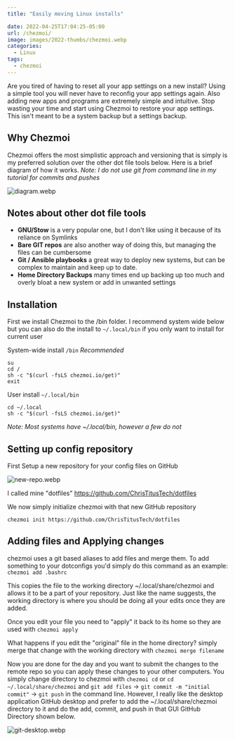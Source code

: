 ```yaml
---
title: "Easily moving Linux installs"

date: 2022-04-25T17:04:25-05:00
url: /chezmoi/
image: images/2022-thumbs/chezmoi.webp
categories:
  - Linux
tags:
  - chezmoi
---
```

Are you tired of having to reset all your app settings on a new install? Using a simple tool you will never have to reconfig your app settings again. Also adding new apps and programs are extremely simple and intuitive. Stop wasting your time and start using Chezmoi to restore your app settings. This isn't meant to be a system backup but a settings backup. 
<!--more-->

## Why Chezmoi

Chezmoi offers the most simplistic approach and versioning that is simply is my preferred solution over the other dot file tools below. Here is a brief diagram of how it works. _Note: I do not use git from command line in my tutorial for commits and pushes_

![diagram.webp](/images/2022/chezmoi/diagram.webp)

## Notes about other dot file tools

- **GNU/Stow** is a very popular one, but I don't like using it because of its reliance on Symlinks
- **Bare GIT repos** are also another way of doing this, but managing the files can be cumbersome
- **Git / Ansible playbooks** a great way to deploy new systems, but can be complex to maintain and keep up to date. 
- **Home Directory Backups** many times end up backing up too much and overly bloat a new system or add in unwanted settings

## Installation

First we install Chezmoi to the /bin folder. I recommend system wide below but you can also do the install to `~/.local/bin` if you only want to install for current user

System-wide install `/bin` *Recommended*
```
su
cd /
sh -c "$(curl -fsLS chezmoi.io/get)"
exit
```

User install `~/.local/bin`
```
cd ~/.local
sh -c "$(curl -fsLS chezmoi.io/get)"
```
_Note: Most systems have ~/.local/bin, however a few do not_

## Setting up config repository

First Setup a new repository for your config files on GitHub

![new-repo.webp](/images/2022/chezmoi/new-repo.webp)

I called mine "dotfiles" <https://github.com/ChrisTitusTech/dotfiles>

We now simply initialize chezmoi with that new GitHub repository

```
chezmoi init https://github.com/ChrisTitusTech/dotfiles
```

## Adding files and Applying changes

chezmoi uses a git based aliases to add files and merge them. To add something to your dotconfigs you'd simply do this command as an example: `chezmoi add .bashrc`

This copies the file to the working directory ~/.local/share/chezmoi and allows it to be a part of your repository. Just like the name suggests, the working directory is where you should be doing all your edits once they are added. 

Once you edit your file you need to "apply" it back to its home so they are used with `chezmoi apply`

What happens if you edit the "original" file in the home directory? simply merge that change with the working directory with `chezmoi merge filename`

Now you are done for the day and you want to submit the changes to the remote repo so you can apply these changes to your other computers. You simply change directory to chezmoi with `chezmoi cd` or `cd ~/.local/share/chezmoi` and `git add files` -> `git commit -m "initial commit"` -> `git push` in the command line. However, I really like the desktop application GitHub desktop and prefer to add the ~/.local/share/chezmoi directory to it and do the add, commit, and push in that GUI GitHub Directory shown below. 

![git-desktop.webp](/images/2022/chezmoi/git-desktop.webp)


